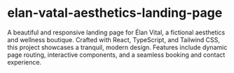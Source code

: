 # elan-vatal-aesthetics-landing-page
A beautiful and responsive landing page for Élan Vital, a fictional aesthetics and wellness boutique. Crafted with React, TypeScript, and Tailwind CSS, this project showcases a tranquil, modern design. Features include dynamic page routing, interactive components, and a seamless booking and contact experience.
